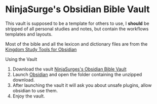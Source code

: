 # NinjaSurge's Obsidian Bible Vault

This vault is supposed to be a template for others to use, I **should** be stripped of all personal studies and notes, but contain the workflows templates and layouts.

Most of the bible and all the lexicon and dictionary files are from the [Kingdom Study Tools for Obsidian](https://github.com/gapmiss/kingdom-study-tools-for-obsidian)

Using the Vault

1. Download the vault [NinjaSurges's Obsidian Bible Vault](https://github.com/NinjaSurge/NinjaSurge-Obsidian-Bible-Vault/archive/refs/heads/main.zip)
2. Launch [Obsidian](https://obsidian.md) and open the folder containing the unzipped download.
3. After launching the vault it will ask you about unsafe plugins, allow obsidian to use them.
4. Enjoy the vault.
